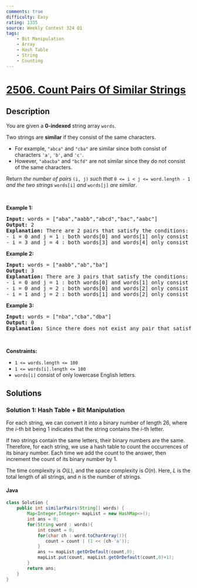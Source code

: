 ```yaml
---
comments: true
difficulty: Easy
rating: 1335
source: Weekly Contest 324 Q1
tags:
    - Bit Manipulation
    - Array
    - Hash Table
    - String
    - Counting
---
```


<!-- problem:start -->

# [2506. Count Pairs Of Similar Strings](https://leetcode.com/problems/count-pairs-of-similar-strings)

## Description

<!-- description:start -->

<p>You are given a <strong>0-indexed</strong> string array <code>words</code>.</p>

<p>Two strings are <strong>similar</strong> if they consist of the same characters.</p>

<ul>
	<li>For example, <code>&quot;abca&quot;</code> and <code>&quot;cba&quot;</code> are similar since both consist of characters <code>&#39;a&#39;</code>, <code>&#39;b&#39;</code>, and <code>&#39;c&#39;</code>.</li>
	<li>However, <code>&quot;abacba&quot;</code> and <code>&quot;bcfd&quot;</code> are not similar since they do not consist of the same characters.</li>
</ul>

<p>Return <em>the number of pairs </em><code>(i, j)</code><em> such that </em><code>0 &lt;= i &lt; j &lt;= word.length - 1</code><em> and the two strings </em><code>words[i]</code><em> and </em><code>words[j]</code><em> are similar</em>.</p>

<p>&nbsp;</p>
<p><strong class="example">Example 1:</strong></p>

<pre>
<strong>Input:</strong> words = [&quot;aba&quot;,&quot;aabb&quot;,&quot;abcd&quot;,&quot;bac&quot;,&quot;aabc&quot;]
<strong>Output:</strong> 2
<strong>Explanation:</strong> There are 2 pairs that satisfy the conditions:
- i = 0 and j = 1 : both words[0] and words[1] only consist of characters &#39;a&#39; and &#39;b&#39;. 
- i = 3 and j = 4 : both words[3] and words[4] only consist of characters &#39;a&#39;, &#39;b&#39;, and &#39;c&#39;. 
</pre>

<p><strong class="example">Example 2:</strong></p>

<pre>
<strong>Input:</strong> words = [&quot;aabb&quot;,&quot;ab&quot;,&quot;ba&quot;]
<strong>Output:</strong> 3
<strong>Explanation:</strong> There are 3 pairs that satisfy the conditions:
- i = 0 and j = 1 : both words[0] and words[1] only consist of characters &#39;a&#39; and &#39;b&#39;. 
- i = 0 and j = 2 : both words[0] and words[2] only consist of characters &#39;a&#39; and &#39;b&#39;.
- i = 1 and j = 2 : both words[1] and words[2] only consist of characters &#39;a&#39; and &#39;b&#39;.
</pre>

<p><strong class="example">Example 3:</strong></p>

<pre>
<strong>Input:</strong> words = [&quot;nba&quot;,&quot;cba&quot;,&quot;dba&quot;]
<strong>Output:</strong> 0
<strong>Explanation:</strong> Since there does not exist any pair that satisfies the conditions, we return 0.</pre>

<p>&nbsp;</p>
<p><strong>Constraints:</strong></p>

<ul>
	<li><code>1 &lt;= words.length &lt;= 100</code></li>
	<li><code>1 &lt;= words[i].length &lt;= 100</code></li>
	<li><code>words[i]</code> consist of only lowercase English letters.</li>
</ul>

<!-- description:end -->

## Solutions

<!-- solution:start -->

### Solution 1: Hash Table + Bit Manipulation

For each string, we can convert it into a binary number of length $26$, where the $i$-th bit being $1$ indicates that the string contains the $i$-th letter.

If two strings contain the same letters, their binary numbers are the same. Therefore, for each string, we use a hash table to count the occurrences of its binary number. Each time we add the count to the answer, then increment the count of its binary number by $1$.

The time complexity is $O(L)$, and the space complexity is $O(n)$. Here, $L$ is the total length of all strings, and $n$ is the number of strings.

<!-- tabs:start -->

#### Java

```java
class Solution {
    public int similarPairs(String[] words) {
        Map<Integer,Integer> mapList = new HashMap<>();
        int ans = 0;
        for(String word : words){
            int count = 0;
            for(char ch : word.toCharArray()){
               count = count | (1 << (ch-'a'));
            }
            ans += mapList.getOrDefault(count,0);
            mapList.put(count, mapList.getOrDefault(count,0)+1);
        }
        return ans;
    }
}
```

<!-- tabs:end -->

<!-- solution:end -->

<!-- problem:end -->    